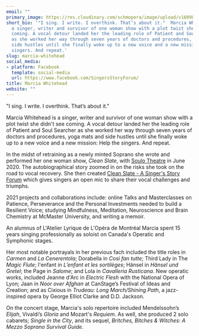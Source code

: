 ```yaml
---
email: ""
primary_image: https://res.cloudinary.com/schmopera/image/upload/v1609881261/media/2021/01/marcia_whitehead_headshot5_afhmon.jpg
short_bio: '"I sing. I write. I overthink. That’s about it."  Marcia Whitehead is
  a singer, writer and survivor of one woman show with a plot twist she didn''t see
  coming. A vocal detour landed her the leading role of Patient and Soul Searcher
  as she worked her way through seven years of doctors and procedures, yoga mats and
  side hustles until she finally woke up to a new voice and a new mission: Help the
  singers. And repeat.'
slug: marcia-whitehead
social_media:
- platform: Facebook
  template: social-media
  url: https://www.facebook.com/SingersStoryForum/
title: Marcia Whitehead
website: ""
---
```

"I sing. I write. I overthink. That’s about it."

Marcia Whitehead is a singer, writer and survivor of one woman show with a plot twist she didn't see coming. A vocal detour landed her the leading role of Patient and Soul Searcher as she worked her way through seven years of doctors and procedures, yoga mats and side hustles until she finally woke up to a new voice and a new mission: Help the singers. And repeat.

In the midst of retraining as a newly minted Soprano she wrote and performed her one woman show, _Clean Slate_, with [Soulo Theatre](https://www.soulo.ca/soulo-theatre) in June 2020. The autobiographical story zoomed in on the risks she took on the road to vocal recovery. She then created [Clean Slate - A Singer's Story Forum](https://www.facebook.com/SingersStoryForum/?view_public_for=100776468397073) which gives singers an open mic to share their vocal challenges and triumphs.

2021 projects and collaborations include: online Talks and Masterclasses on Patience, Perseverance and the Personal Investments needed to build a Resilient Voice; studying Mindfulness, Meditation, Neuroscience and Brain Chemistry at McMaster University, and writing a memoir.

An alumnus of L'Atelier Lyrique de L'Opéra de Montréal Marcia spent 15 years singing professionally as soloist on Canada's Operatic and Symphonic stages.

Her most notable portrayals in her previous fach included the title roles in _Carmen_ and _La Cenerentola_; Dorabella in _Così fan tutte_; Third Lady in The _Magic Flute_; l'enfant in _L’enfant et les sortilèges_; Hänsel in _Hänsel und Gretel_; the Page in _Salome_; and Lola in _Cavalleria Rusticana_. New operatic works, included Jeanne d'Arc in _Electric Flesh_ with the National Opera of Lyon; Jaan in _Noor over Afghan_ at CanStage’s Festival of Ideas and Creation; and as Cixious in _Trudeau: Long March/Shining Path_, a jazz-inspired opera by George Elliot Clarke and D.D. Jackson.

On the concert stage, Marcia's solo repertoire included Mendelssohn’s _Elijah_, Vivaldi’s _Gloria_ and Mozart's _Requiem_. As well, she produced 2 solo cabarets; _Single in the City_, and its sequel, _Britches, Bitches & Witches: A Mezzo Soprano Survival Guide_.